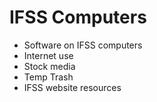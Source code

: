 # IFSS Computers #

- Software on IFSS computers
- Internet use
- Stock media
- Temp Trash
- IFSS website resources